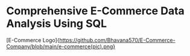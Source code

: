 # Comprehensive E-Commerce Data Analysis Using SQL
[E-Commerce Logo]{https://github.com/Bhavana570/E-Commerce-Company/blob/main/e-commerce(pic).png}
